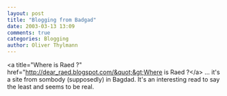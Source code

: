 ```yaml
---
layout: post
title: "Blogging from Badgad"
date: 2003-03-13 13:09
comments: true
categories: Blogging
author: Oliver Thylmann
---
```



&lt;a title=&quot;Where is Raed ?&quot; href=&quot;http://dear_raed.blogspot.com/&quot;&gt;Where is Raed ?&lt;/a&gt; ... it's a site from sombody (supposedly) in Bagdad. It's an interesting read to say the least and seems to be real.


